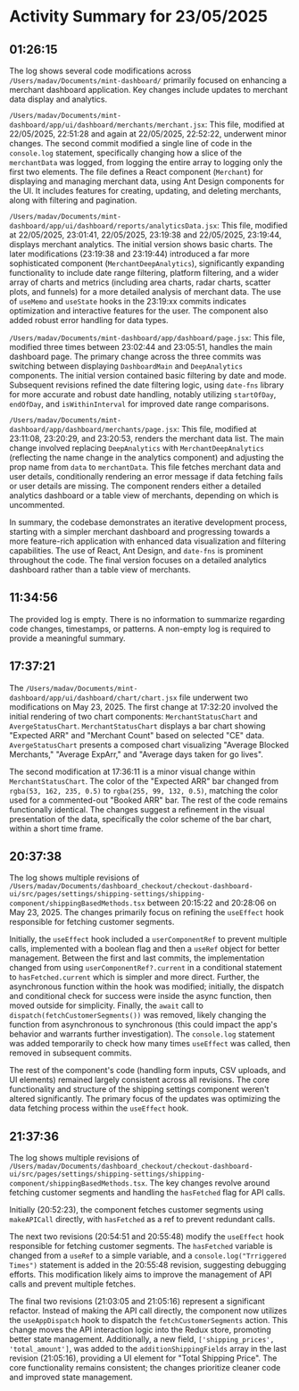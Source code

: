 # Activity Summary for 23/05/2025

## 01:26:15
The log shows several code modifications across `/Users/madav/Documents/mint-dashboard/`  primarily focused on enhancing a merchant dashboard application.  Key changes include updates to merchant data display and analytics.


`/Users/madav/Documents/mint-dashboard/app/ui/dashboard/merchants/merchant.jsx`: This file,  modified at 22/05/2025, 22:51:28 and again at 22/05/2025, 22:52:22,  underwent minor changes. The second commit modified a single line of code in the `console.log` statement, specifically changing how a slice of the `merchantData` was logged, from logging the entire array to logging only the first two elements.  The file defines a React component (`Merchant`) for displaying and managing merchant data, using Ant Design components for the UI.  It includes features for creating, updating, and deleting merchants, along with filtering and pagination.


`/Users/madav/Documents/mint-dashboard/app/ui/dashboard/reports/analyticsData.jsx`: This file, modified at 22/05/2025, 23:01:41, 22/05/2025, 23:19:38 and 22/05/2025, 23:19:44, displays merchant analytics. The initial version shows basic charts.  The later modifications (23:19:38 and 23:19:44) introduced a far more sophisticated component (`MerchantDeepAnalytics`), significantly expanding functionality to include date range filtering, platform filtering, and a wider array of charts and metrics (including area charts, radar charts, scatter plots, and funnels) for a more detailed analysis of merchant data.  The use of `useMemo` and `useState` hooks in the 23:19:xx commits indicates optimization and interactive features for the user.  The component also added robust error handling for data types.


`/Users/madav/Documents/mint-dashboard/app/dashboard/page.jsx`: This file, modified three times between 23:02:44 and 23:05:51, handles the main dashboard page.  The primary change across the three commits was switching between displaying `DashboardMain` and `DeepAnalytics` components. The initial version contained basic filtering by date and mode. Subsequent revisions refined the date filtering logic, using `date-fns` library for more accurate and robust date handling, notably utilizing `startOfDay`, `endOfDay`, and `isWithinInterval` for improved date range comparisons.


`/Users/madav/Documents/mint-dashboard/app/dashboard/merchants/page.jsx`:  This file, modified at 23:11:08, 23:20:29, and 23:20:53, renders the merchant data list. The main change involved replacing `DeepAnalytics` with `MerchantDeepAnalytics` (reflecting the name change in the analytics component) and adjusting the prop name from `data` to `merchantData`.  This file fetches merchant data and user details, conditionally rendering an error message if data fetching fails or user details are missing. The component renders either a detailed analytics dashboard or a table view of merchants, depending on which is uncommented.


In summary, the codebase demonstrates an iterative development process, starting with a simpler merchant dashboard and progressing towards a more feature-rich application with enhanced data visualization and filtering capabilities.  The use of React, Ant Design, and `date-fns` is prominent throughout the code. The final version focuses on a detailed analytics dashboard rather than a table view of merchants.


## 11:34:56
The provided log is empty.  There is no information to summarize regarding code changes, timestamps, or patterns.  A non-empty log is required to provide a meaningful summary.


## 17:37:21
The `/Users/madav/Documents/mint-dashboard/app/ui/dashboard/chart/chart.jsx` file underwent two modifications on May 23, 2025.  The first change at 17:32:20 involved the initial rendering of two chart components: `MerchantStatusChart` and `AvergeStatusChart`. `MerchantStatusChart` displays a bar chart showing "Expected ARR" and "Merchant Count" based on selected "CE" data.  `AvergeStatusChart` presents a composed chart visualizing "Average Blocked Merchants," "Average ExpArr," and "Average days taken for go lives".


The second modification at 17:36:11 is a minor visual change within `MerchantStatusChart`. The color of the "Expected ARR" bar changed from `rgba(53, 162, 235, 0.5)` to `rgba(255, 99, 132, 0.5)`, matching the color used for a commented-out "Booked ARR" bar.  The rest of the code remains functionally identical.  The changes suggest a refinement in the visual presentation of the data, specifically the color scheme of the bar chart, within a short time frame.


## 20:37:38
The log shows multiple revisions of `/Users/madav/Documents/dashboard_checkout/checkout-dashboard-ui/src/pages/settings/shipping-settings/shipping-component/shippingBasedMethods.tsx` between 20:15:22 and 20:28:06 on May 23, 2025.  The changes primarily focus on refining the `useEffect` hook responsible for fetching customer segments.

Initially, the `useEffect` hook included a `userComponentRef` to prevent multiple calls, implemented with a boolean flag and then a `useRef` object for better management.  Between the first and last commits, the implementation changed from using `userComponentRef?.current` in a conditional statement to  `hasFetched.current` which is simpler and more direct.  Further, the asynchronous function within the hook was modified; initially, the dispatch and conditional check for success were inside the async function, then moved outside for simplicity.  Finally, the  `await` call to `dispatch(fetchCustomerSegments())` was removed, likely changing the function from asynchronous to synchronous (this could impact the app's behavior and warrants further investigation).  The `console.log` statement was added temporarily to check how many times `useEffect` was called, then removed in subsequent commits.

The rest of the component's code (handling form inputs, CSV uploads, and UI elements) remained largely consistent across all revisions.  The core functionality and structure of the shipping settings component weren't altered significantly.  The primary focus of the updates was optimizing the data fetching process within the `useEffect` hook.


## 21:37:36
The log shows multiple revisions of `/Users/madav/Documents/dashboard_checkout/checkout-dashboard-ui/src/pages/settings/shipping-settings/shipping-component/shippingBasedMethods.tsx`.  The key changes revolve around fetching customer segments and handling the `hasFetched` flag for API calls.

Initially (20:52:23), the component fetches customer segments using `makeAPICall` directly, with `hasFetched` as a ref to prevent redundant calls.


The next two revisions (20:54:51 and 20:55:48) modify the `useEffect` hook responsible for fetching customer segments.  The `hasFetched` variable is changed from a `useRef` to a simple variable, and a `console.log("Trriggered Times")` statement is added in the 20:55:48 revision, suggesting debugging efforts. This modification likely aims to improve the management of API calls and prevent multiple fetches.


The final two revisions (21:03:05 and 21:05:16) represent a significant refactor. Instead of making the API call directly, the component now utilizes the `useAppDispatch` hook to dispatch the `fetchCustomerSegments` action.  This change moves the API interaction logic into the Redux store, promoting better state management.  Additionally,  a new field, `['shipping_prices', 'total_amount']`,  was added to the `additionShippingFields` array in the last revision (21:05:16), providing a UI element for "Total Shipping Price".  The core functionality remains consistent; the changes prioritize cleaner code and improved state management.
